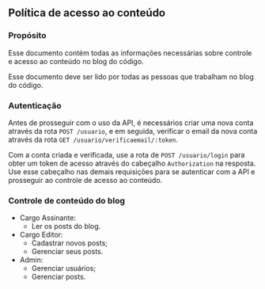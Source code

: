 ## Política de acesso ao conteúdo


### Propósito
Esse documento contém todas as informações necessárias sobre controle e acesso ao conteúdo no blog do código.

Esse documento deve ser lido por todas as pessoas que trabalham no blog do código.

### Autenticação
Antes de prosseguir com o uso da API, é necessários criar uma nova conta através da rota ```POST /usuario```, e em seguida, verificar o email da nova conta através da rota ```GET /usuario/verificaemail/:token```.

Com a conta criada e verificada, use a rota de ```POST /usuario/login``` para obter um token de acesso através do cabeçalho ```Authorization``` na resposta. Use esse cabeçalho nas demais requisições para se autenticar com a API e prosseguir ao controle de acesso ao conteúdo.

### Controle de conteúdo do blog

- Cargo Assinante: 
  - Ler os posts do blog.
- Cargo Editor: 
  - Cadastrar novos posts;
  - Gerenciar seus posts.
- Admin:
  - Gerenciar usuários;
  - Gerenciar posts.

